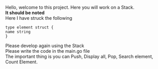 Hello, welcome to this project.
Here you will work on a Stack. <br>
<b> It should be noted </b> <br>
Here I have struck the following
```
type element struct {
name string
}
```
Please develop again using the Stack <br>
Please write the code in the main.go file <br>
The important thing is you can Push, Display all, Pop, Search element, Count Element.
<br>